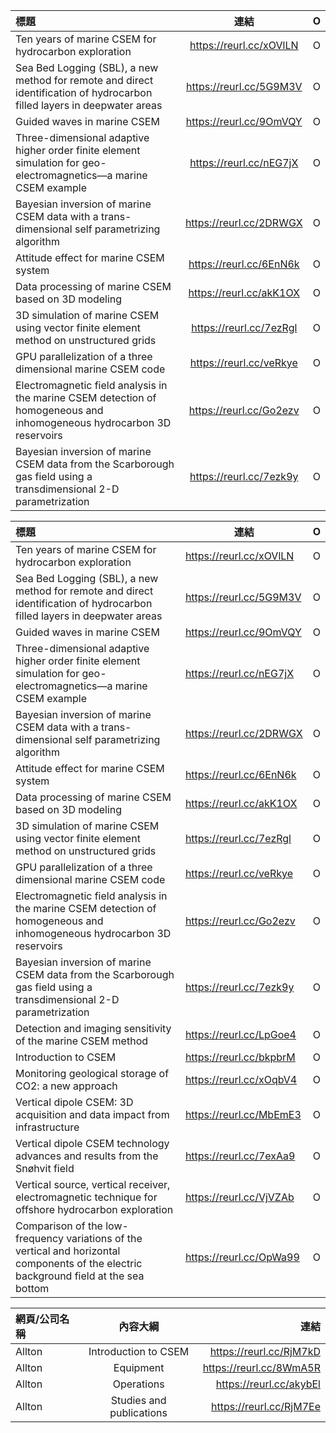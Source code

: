 | 標題                                                                                                                      | 連結                    | O |
| :----------------------------------------------------------------------------------------------------------------------- |:-----------------------:| -:|
| Ten years of marine CSEM for hydrocarbon exploration                                                                     | https://reurl.cc/xOVlLN | O |
| Sea Bed Logging (SBL), a new method for remote and direct identification of hydrocarbon filled layers in deepwater areas | https://reurl.cc/5G9M3V | O |
| Guided waves in marine CSEM                                                                                              | https://reurl.cc/9OmVQY | O |
| Three-dimensional adaptive higher order finite element simulation for geo-electromagnetics—a marine CSEM example         | https://reurl.cc/nEG7jX | O |
| Bayesian inversion of marine CSEM data with a trans-dimensional self parametrizing algorithm                             | https://reurl.cc/2DRWGX | O |
| Attitude effect for marine CSEM system                                                                                   | https://reurl.cc/6EnN6k | O |
| Data processing of marine CSEM based on 3D modeling                                                                      | https://reurl.cc/akK1OX | O |
| 3D simulation of marine CSEM using vector finite element method on unstructured grids                                    | https://reurl.cc/7ezRgl | O |
| GPU parallelization of a three dimensional marine CSEM code                                                              | https://reurl.cc/veRkye | O |
| Electromagnetic field analysis in the marine CSEM detection of homogeneous and inhomogeneous hydrocarbon 3D reservoirs   | https://reurl.cc/Go2ezv | O |
| Bayesian inversion of marine CSEM data from the Scarborough gas field using a transdimensional 2-D parametrization       | https://reurl.cc/7ezk9y | O |

| 標題                                                                                                                                     | 連結                    |O|
| :-------------------------------------------------------------------------------------------------------------------------------------- | ----------------------- |-|
| Ten years of marine CSEM for hydrocarbon exploration                                                                                    | https://reurl.cc/xOVlLN |O|
| Sea Bed Logging (SBL), a new method for remote and direct identification of hydrocarbon filled layers in deepwater areas                | https://reurl.cc/5G9M3V |O|
| Guided waves in marine CSEM                                                                                                             | https://reurl.cc/9OmVQY |O|
| Three-dimensional adaptive higher order finite element simulation for geo-electromagnetics—a marine CSEM example                        | https://reurl.cc/nEG7jX |O|
| Bayesian inversion of marine CSEM data with a trans-dimensional self parametrizing algorithm                                            | https://reurl.cc/2DRWGX |O|
| Attitude effect for marine CSEM system                                                                                                  | https://reurl.cc/6EnN6k |O|
| Data processing of marine CSEM based on 3D modeling                                                                                     | https://reurl.cc/akK1OX |O|
| 3D simulation of marine CSEM using vector finite element method on unstructured grids                                                   | https://reurl.cc/7ezRgl |O|
| GPU parallelization of a three dimensional marine CSEM code                                                                             | https://reurl.cc/veRkye |O|
| Electromagnetic field analysis in the marine CSEM detection of homogeneous and inhomogeneous hydrocarbon 3D reservoirs                  | https://reurl.cc/Go2ezv |O|
| Bayesian inversion of marine CSEM data from the Scarborough gas field using a transdimensional 2-D parametrization                      | https://reurl.cc/7ezk9y |O|
| Detection and imaging sensitivity of the marine CSEM method                                                                             | https://reurl.cc/LpGoe4 |O|
| Introduction to CSEM                                                                                                                    | https://reurl.cc/bkpbrM |O|
| Monitoring geological storage of CO2: a new approach                                                                                    | https://reurl.cc/xOqbV4 |O|
| Vertical dipole CSEM: 3D acquisition and data impact from infrastructure                                                                | https://reurl.cc/MbEmE3 |O|
| Vertical dipole CSEM technology advances and results from the Snøhvit field                                                             | https://reurl.cc/7exAa9 |O|
| Vertical source, vertical receiver, electromagnetic technique for offshore hydrocarbon exploration                                      | https://reurl.cc/VjVZAb |O|
| Comparison of the low-frequency variations of the vertical and horizontal components of the electric background field at the sea bottom | https://reurl.cc/OpWa99 |O|




| 網頁/公司名稱  | 內容大綱                         | 連結                    |
| :------------ |:-------------------------------:| -----------------------:|
| Allton        | Introduction to CSEM            | https://reurl.cc/RjM7kD |
| Allton        | Equipment                       | https://reurl.cc/8WmA5R |
| Allton        | Operations                      | https://reurl.cc/akybEl |
| Allton        | Studies and publications        | https://reurl.cc/RjM7Ee |
